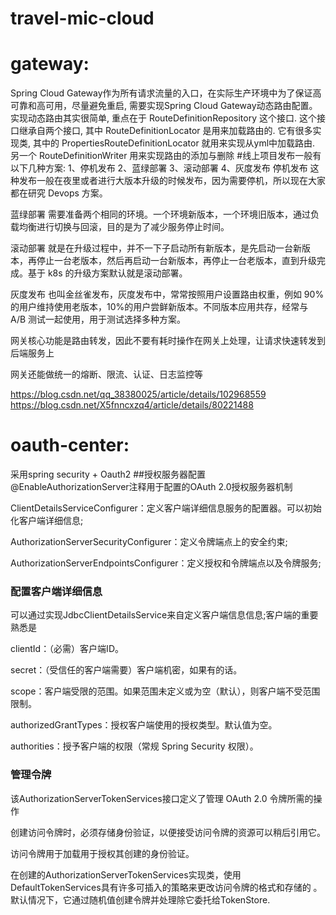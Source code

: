 # travel-mic-cloud
# gateway:
Spring Cloud Gateway作为所有请求流量的入口，在实际生产环境中为了保证高可靠和高可用，尽量避免重启, 需要实现Spring Cloud Gateway动态路由配置。实现动态路由其实很简单, 重点在于 RouteDefinitionRepository 这个接口. 这个接口继承自两个接口, 其中 RouteDefinitionLocator 是用来加载路由的. 它有很多实现类, 其中的 PropertiesRouteDefinitionLocator 就用来实现从yml中加载路由. 另一个 RouteDefinitionWriter 用来实现路由的添加与删除
#线上项目发布一般有以下几种方案:
 1、停机发布
 2、蓝绿部署
 3、滚动部署
 4、灰度发布
 停机发布 这种发布一般在夜里或者进行大版本升级的时候发布，因为需要停机，所以现在大家都在研究 Devops 方案。
 
 蓝绿部署 需要准备两个相同的环境。一个环境新版本，一个环境旧版本，通过负载均衡进行切换与回滚，目的是为了减少服务停止时间。
 
 滚动部署 就是在升级过程中，并不一下子启动所有新版本，是先启动一台新版本，再停止一台老版本，然后再启动一台新版本，再停止一台老版本，直到升级完成。基于 k8s 的升级方案默认就是滚动部署。
 
 灰度发布 也叫金丝雀发布，灰度发布中，常常按照用户设置路由权重，例如 90%的用户维持使用老版本，10%的用户尝鲜新版本。不同版本应用共存，经常与 A/B 测试一起使用，用于测试选择多种方案。

网关核心功能是路由转发，因此不要有耗时操作在网关上处理，让请求快速转发到后端服务上

网关还能做统一的熔断、限流、认证、日志监控等

https://blog.csdn.net/qq_38380025/article/details/102968559
https://blog.csdn.net/X5fnncxzq4/article/details/80221488

# oauth-center:
采用spring security + Oauth2
##授权服务器配置
@EnableAuthorizationServer注释用于配置的OAuth 2.0授权服务器机制

ClientDetailsServiceConfigurer：定义客户端详细信息服务的配置器。可以初始化客户端详细信息;

AuthorizationServerSecurityConfigurer：定义令牌端点上的安全约束;

AuthorizationServerEndpointsConfigurer：定义授权和令牌端点以及令牌服务;
### 配置客户端详细信息
可以通过实现JdbcClientDetailsService来自定义客户端信息信息;客户端的重要熟悉是

clientId：（必需）客户端ID。

secret：（受信任的客户端需要）客户端机密，如果有的话。

scope：客户端受限的范围。如果范围未定义或为空（默认），则客户端不受范围限制。

authorizedGrantTypes：授权客户端使用的授权类型。默认值为空。

authorities：授予客户端的权限（常规 Spring Security 权限）。
### 管理令牌
该AuthorizationServerTokenServices接口定义了管理 OAuth 2.0 令牌所需的操作

创建访问令牌时，必须存储身份验证，以便接受访问令牌的资源可以稍后引用它。

访问令牌用于加载用于授权其创建的身份验证。

在创建的AuthorizationServerTokenServices实现类，使用DefaultTokenServices具有许多可插入的策略来更改访问令牌的格式和存储的 。
默认情况下，它通过随机值创建令牌并处理除它委托给TokenStore.
